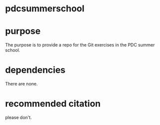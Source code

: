 # pdcsummerschool

# purpose
The purpose is to provide a repo for the Git exercises in the PDC summer school.

# dependencies
There are none.

# recommended citation
please don't.
